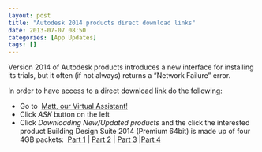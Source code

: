 ```yaml
---
layout: post
title: "Autodesk 2014 products direct download links"
date: 2013-07-07 08:50
categories: [App Updates]
tags: []
---
```

Version 2014 of Autodesk products introduces a new interface for installing its trials, but it often (if not always) returns a “Network Failure” error.

In order to have access to a direct download link do the following:

*   Go to  [Matt, our Virtual Assistant!](http://blog.autodeskhelp.com/post/46438004088/time-it-flies-when-youre-having-fun-and-seems)
*   Click *ASK* button on the left
*   Click *Downloading New/Updated products* and the click the interested product
Building Design Suite 2014 (Premium 64bit) is made up of four 4GB packets:  [Part 1](http://efulfillment.autodesk.com/SWDLDNET3/2014/BDSPRM/DLM/Building_Design_Suite_Premium_2014_English_Win_32_64bit_dlm_001_004.sfx.exe?authparam=1375034516_6fd71b84a8f038e854723ac8e64e4c78&ext=.exe) | [Part 2](http://efulfillment.autodesk.com/SWDLDNET3/2014/BDSPRM/DLM/Building_Design_Suite_Premium_2014_English_Win_32_64bit_dlm_002_004.sfx.exe?authparam=1375034516_0c9e461fdfa6d953411662d7aad19caa&ext=.exe) | [Part 3](http://efulfillment.autodesk.com/SWDLDNET3/2014/BDSPRM/DLM/Building_Design_Suite_Premium_2014_English_Win_32_64bit_dlm_003_004.sfx.exe?authparam=1375034516_f91d64ee2a214cccdcef8f618017e373&ext=.exe) |[Part 4](http://efulfillment.autodesk.com/SWDLDNET3/2014/BDSPRM/DLM/Building_Design_Suite_Premium_2014_English_Win_32_64bit_dlm_004_004.sfx.exe?authparam=1375034516_908836ae3928ad9617512a1d2dbc3ea3&ext=.exe)
